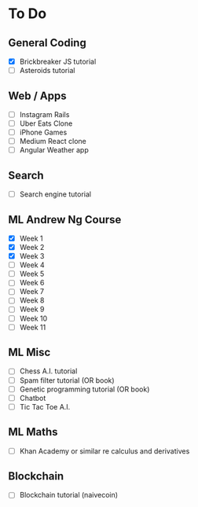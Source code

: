 # To Do

## General Coding
- [x] Brickbreaker JS tutorial
- [ ] Asteroids tutorial

## Web / Apps
- [ ] Instagram Rails
- [ ] Uber Eats Clone
- [ ] iPhone Games
- [ ] Medium React clone
- [ ] Angular Weather app

## Search
- [ ] Search engine tutorial

## ML Andrew Ng Course
- [x] Week 1
- [x] Week 2
- [x] Week 3
- [ ] Week 4
- [ ] Week 5
- [ ] Week 6
- [ ] Week 7
- [ ] Week 8
- [ ] Week 9
- [ ] Week 10
- [ ] Week 11

## ML Misc
- [ ] Chess A.I. tutorial
- [ ] Spam filter tutorial (OR book)
- [ ] Genetic programming tutorial (OR book)
- [ ] Chatbot
- [ ] Tic Tac Toe A.I.

## ML Maths
- [ ] Khan Academy or similar re calculus and derivatives

## Blockchain
- [ ] Blockchain tutorial (naivecoin)
